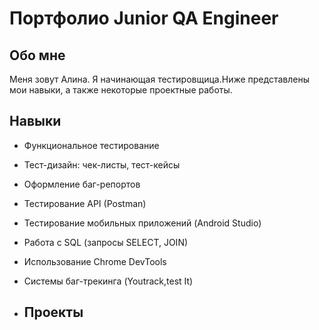 # Портфолио Junior QA Engineer

## Обо мне
Меня зовут Алина. Я начинающая тестировщица.Ниже представлены мои навыки, а также некоторые проектные работы.

## Навыки
- Функциональное тестирование
- Тест-дизайн: чек-листы, тест-кейсы
- Оформление баг-репортов
- Тестирование API (Postman)
- Тестирование мобильных приложений (Android Studio)
- Работа с SQL (запросы SELECT, JOIN)
- Использование Chrome DevTools
- Системы баг-трекинга (Youtrack,test It)

- ## Проекты
